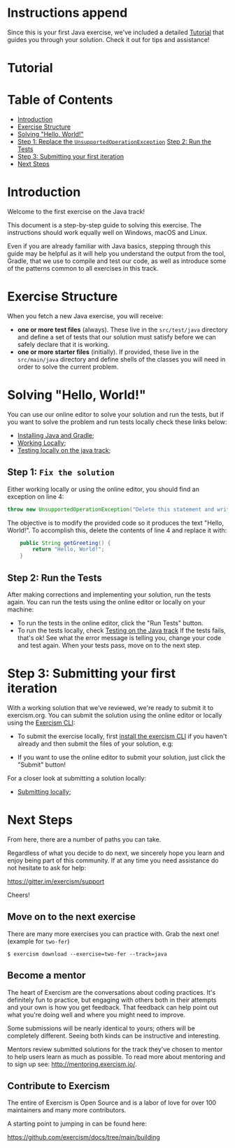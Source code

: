 # Instructions append

Since this is your first Java exercise, we've included a detailed [Tutorial](#tutorial)
that guides you through your solution. Check it out for tips and
assistance!

# Tutorial

# Table of Contents

* [Introduction](#introduction)
* [Exercise Structure](#exercise-structure)
* [Solving "Hello, World!"](#solving-hello-world)
* [Step 1: Replace the `UnsupportedOperationException`](#step-1-replace-the-unsupportedoperationexception)
  [Step 2: Run the Tests](#step-2-run-the-tests)
* [Step 3: Submitting your first iteration](#step-3-submitting-your-first-iteration)
* [Next Steps](#next-steps)

# Introduction

Welcome to the first exercise on the Java track!

This document is a step-by-step guide to solving this exercise. The
instructions should work equally well on Windows, macOS and Linux.

Even if you are already familiar with Java basics, stepping through this guide
may be helpful as it will help you understand the output from the tool, Gradle,
that we use to compile and test our code, as well as introduce some of the
patterns common to all exercises in this track.

# Exercise Structure

When you fetch a new Java exercise, you will receive:

* __one or more test files__ (always). These live in the `src/test/java`
directory and define a set of tests that our solution must satisfy before we
can safely declare that it is working.
* __one or more starter files__ (initially). If provided, these live in the
`src/main/java` directory and define shells of the classes you will need
in order to solve the current problem.

# Solving "Hello, World!"

You can use our online editor to solve your solution and run the tests, but 
if you want to solve the problem and run tests locally check these links below:

* [Installing Java and Gradle](https://exercism.org/docs/tracks/java/installation);
* [Working Locally](https://exercism.org/docs/using/solving-exercises/working-locally);
* [Testing locally on the java track](https://exercism.org/docs/tracks/java/tests);



## Step 1: `Fix the solution`

Either working locally or using the online editor, you should find an exception on line 4:

```java
throw new UnsupportedOperationException("Delete this statement and write your own implementation.");
```

The objective is to modify the provided code so it produces the text "Hello, World!". To accomplish this, delete the contents of line 4 and replace it with:


```java
    public String getGreeting() {
        return "Hello, World!";
    }
```

## Step 2: Run the Tests

After making corrections and implementing your solution, run the tests again.
You can run the tests using the online editor or locally on your machine:
- To run the tests in the online editor, click the "Run Tests" button.
- To run the tests locally, check [Testing on the Java track](https://exercism.org/docs/tracks/java/tests)
  If the tests fails, that's ok! See what the error message is telling you, change your code and test again.
  When your tests pass, move on to the next step.

# Step 3: Submitting your first iteration

With a working solution that we've reviewed, we're ready to submit it to
exercism.org.
You can submit the solution using the online editor or locally using the [Exercism CLI](https://exercism.org/docs/using/solving-exercises/working-locally):
- To submit the exercise locally, first [install the exercism CLI](https://exercism.org/docs/using/solving-exercises/working-locally) if you haven't already  and then submit the files of your solution, e.g:

- If you want to use the online editor to submit your solution, just click the "Submit" button!

For a closer look at submitting a solution locally:

* [Submitting locally](https://exercism.org/docs/using/solving-exercises/working-locally);


# Next Steps

From here, there are a number of paths you can take.

Regardless of what you decide to do next, we sincerely hope you learn
and enjoy being part of this community.  If at any time you need assistance
do not hesitate to ask for help:

https://gitter.im/exercism/support

Cheers!

## Move on to the next exercise

There are many more exercises you can practice with.  Grab the next one! (example for `two-fer`)

```
$ exercism download --exercise=two-fer --track=java
```

## Become a mentor

The heart of Exercism are the conversations about coding
practices. It's definitely fun to practice, but engaging with others
both in their attempts and your own is how you get feedback. That feedback
can help point out what you're doing well and where you might need to
improve.

Some submissions will be nearly identical to yours; others will be
completely different. Seeing both kinds can be instructive and interesting.

Mentors review submitted solutions for the track they've chosen to mentor
to help users learn as much as possible. To read more about mentoring and
to sign up see: http://mentoring.exercism.io/.

## Contribute to Exercism

The entire of Exercism is Open Source and is a labor of love for over
100 maintainers and many more contributors.

A starting point to jumping in can be found here:

https://github.com/exercism/docs/tree/main/building
